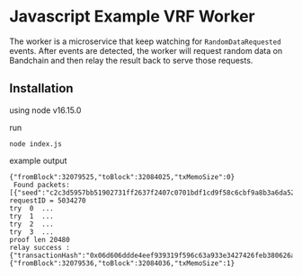 # Javascript Example VRF Worker

The worker is a microservice that keep watching for `RandomDataRequested` events. 
After events are detected, the worker will request random data on Bandchain and then relay the result back to serve those requests.

## Installation

using node v16.15.0

run
```shell
node index.js
```

example output
```shell
{"fromBlock":32079525,"toBlock":32084025,"txMemoSize":0}
 Found packets:  [{"seed":"c2c3d5957bb51902731ff2637f2407c0701bdf1cd9f58c6cbf9a8b3a6da52817","time":1654760324,"key":"0xd167a66ea6a4b82f265df544951a35fffc768351f40bddb6c13147ba0ae624d5_2","blockNumber":32084025}]
requestID = 5034270
try  0  ...
try  1  ...
try  2  ...
try  3  ...
proof len 20480
relay success :  {"transactionHash":"0x06d606ddde4eef939319f596c63a933e3427426feb380626a1a7f8aeecda4bfc","status":true,"blockNumber":32084033}
{"fromBlock":32079536,"toBlock":32084036,"txMemoSize":1}
```
